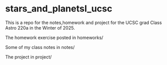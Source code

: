 # stars_and_planetsI_ucsc

This is a repo for the notes,homework and project for the UCSC grad Class Astro 220a in the Winter of 2025.

The homework exercise posted in homeworks/

Some of my class notes in notes/

The project in project/

